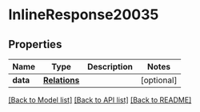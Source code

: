 # InlineResponse20035

## Properties
Name | Type | Description | Notes
------------ | ------------- | ------------- | -------------
**data** | [**Relations**](Relations.md) |  | [optional] 

[[Back to Model list]](../README.md#documentation-for-models) [[Back to API list]](../README.md#documentation-for-api-endpoints) [[Back to README]](../README.md)

